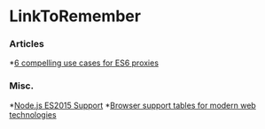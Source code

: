 # LinkToRemember
### Articles
*[6 compelling use cases for ES6 proxies](http://devbryce.com/use-cases-for-es6-proxies/)
### Misc.
*[Node.js ES2015 Support](http://node.green/)
*[Browser support tables for modern web technologies](http://caniuse.com/)
